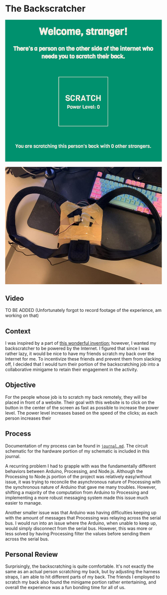 # The Backscratcher

![](media/backscratcher.png)

![](media/harnessfront.jpg)

## Video

TO BE ADDED (Unfortunately forgot to record footage of the experience, am working on that)

## Context

I was inspired by a part of [this wonderful invention](https://spongebob.fandom.com/wiki/Automatic_Back_Scratcher,_Hair_Comber,_Nose_Picker,_and_Ukulele_Tuner_9000); however, I wanted my backscratcher to be powered by the Internet. I figured that since I was rather lazy, it would be nice to have my friends scratch my back over the Internet for me. To incentivize these friends and prevent them from slacking off, I decided that I would turn their portion of the backscratching job into a collaborative minigame to retain their engagement in the activity.

## Objective

For the people whose job is to scratch my back remotely, they will be placed in front of a website. Their goal with this website is to click on the button in the center of the screen as fast as possible to increase the power level. The power level increases based on the speed of the clicks; as each person increases their 

## Process

Documentation of my process can be found in [`journal.md`](journal.md). The circuit schematic for the hardware portion of my schematic is included in this journal.

A recurring problem I had to grapple with was the fundamentally different behaviors between Arduino, Processing, and Node.js. Although the Processing to Node.js portion of the project was relatively easy/without issue, it was trying to reconcile the asynchronous nature of Processing with the synchronous nature of Arduino that gave me many troubles. However, shifting a majority of the computation from Arduino to Processing and implementing a more robust messaging system made this issue much easier to manage.

Another smaller issue was that Arduino was having difficulties keeping up with the amount of messages that Processing was relaying across the serial bus. I would run into an issue where the Arduino, when unable to keep up, would simply disconnect from the serial bus. However, this was more or less solved by having Processing filter the values before sending them across the serial bus.

## Personal Review

Surprisingly, the backscratching is quite comfortable. It's not exactly the same as an actual person scratching my back, but by adjusting the harness straps, I am able to hit different parts of my back. The friends I employed to scratch my back also found the minigame portion rather entertaining, and overall the experience was a fun bonding time for all of us.
